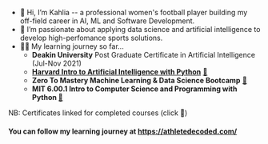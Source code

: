 - 👋 Hi, I’m Kahlia -- a professional women's football player building my off-field career in AI, ML and Software Development.
- 🧪 I’m passionate about applying data science and artificial intelligence to develop high-perfomance sports solutions.
- 👩‍💻 My learning journey so far...
  - **Deakin University** Post Graduate Certificate in Artificial Intelligence (Jul-Nov 2021)
  - **[Harvard Intro to Artificial Intelligence with Python](https://github.com/athletedecoded/CS50-AI)** [📜](https://courses.edx.org/certificates/f4fbac28599349868a4cbcc0fa4470ff)
  - **Zero To Mastery Machine Learning & Data Science Bootcamp** [📜](https://www.udemy.com/certificate/UC-735b54b7-f097-4993-add0-e679bf4fc919/)
  - **MIT 6.00.1 Intro to Computer Science and Programming with Python [📜](https://courses.edx.org/certificates/469ec7e297344ee9a03906916f5921da)**

NB: Certificates linked for completed courses (click 📜)

#### You can follow my learning journey at https://athletedecoded.com/
